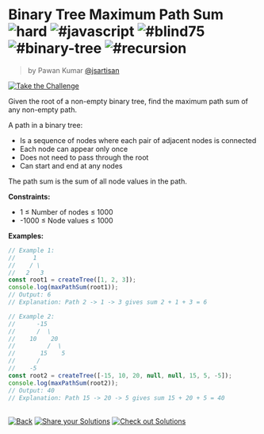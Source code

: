 <!--info-header-start--><h1>Binary Tree Maximum Path Sum <img src="https://img.shields.io/badge/-hard-de3d37" alt="hard"/> <img src="https://img.shields.io/badge/-%23javascript-999" alt="#javascript"/> <img src="https://img.shields.io/badge/-%23blind75-999" alt="#blind75"/> <img src="https://img.shields.io/badge/-%23binary--tree-999" alt="#binary-tree"/> <img src="https://img.shields.io/badge/-%23recursion-999" alt="#recursion"/></h1><blockquote><p>by Pawan Kumar <a href="https://github.com/jsartisan" target="_blank">@jsartisan</a></p></blockquote><p><a href="https://frontend-challenges.com/challenges/253-binary-tree-maximum-path-sum" target="_blank"><img src="https://img.shields.io/badge/-Take%20the%20Challenge-0d99ff?logo=javascript&logoColor=white" alt="Take the Challenge"/></a> </p><!--info-header-end-->

Given the root of a non-empty binary tree, find the maximum path sum of any non-empty path.

A path in a binary tree:
- Is a sequence of nodes where each pair of adjacent nodes is connected
- Each node can appear only once
- Does not need to pass through the root
- Can start and end at any nodes

The path sum is the sum of all node values in the path.

**Constraints:**
- 1 ≤ Number of nodes ≤ 1000
- -1000 ≤ Node values ≤ 1000

**Examples:**
```typescript
// Example 1:
//     1
//    / \
//   2   3
const root1 = createTree([1, 2, 3]);
console.log(maxPathSum(root1));
// Output: 6
// Explanation: Path 2 -> 1 -> 3 gives sum 2 + 1 + 3 = 6

// Example 2:
//      -15
//      /  \
//    10    20
//         /  \
//       15    5
//      /
//    -5
const root2 = createTree([-15, 10, 20, null, null, 15, 5, -5]);
console.log(maxPathSum(root2));
// Output: 40
// Explanation: Path 15 -> 20 -> 5 gives sum 15 + 20 + 5 = 40
```


<!--info-footer-start--><br><a href="../../README.md" target="_blank"><img src="https://img.shields.io/badge/-Back-grey" alt="Back"/></a> <a href="https://github.com/jsartisan/frontend-challenges/issues/new?template=answer.md&labels=answer,253,undefined&title=253%20-%20Binary%20Tree%20Maximum%20Path%20Sum%20-%20undefined&body=" target="_blank"><img src="https://img.shields.io/badge/-Share%20your%20Solutions-teal" alt="Share your Solutions"/></a> <a href="https://github.com/jsartisan/frontend-challenges/issues?q=label%3A253+label%3Aanswer+sort%3Areactions-%2B1-desc" target="_blank"><img src="https://img.shields.io/badge/-Check%20out%20Solutions-de5a77?logo=awesome-lists&logoColor=white" alt="Check out Solutions"/></a> <!--info-footer-end-->